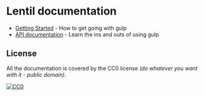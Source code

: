 # Lentil documentation

* [Getting Started](getting-started.md) - How to get going with gulp
* [API documentation](API.md) - Learn the ins and outs of using gulp

## License

All the documentation is covered by the CC0 license *(do whatever you want with it - public domain)*.

[![CC0](http://i.creativecommons.org/p/zero/1.0/88x31.png)](http://creativecommons.org/publicdomain/zero/1.0/)
